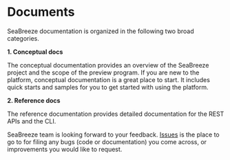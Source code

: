# Documents 

SeaBreeze documentation is organized in the following two broad categories.

  **1. Conceptual docs**

  The conceptual documentation provides an overview of the SeaBreeze project and the scope of the preview program. If you are new to the platform, conceptual documentation is a great place to start. It includes quick starts and samples for you to get started with using the platform. 

  **2. Reference docs**

  The reference documentation provides detailed documentation for the REST APIs and the CLI.

SeaBreeze team is looking forward to your feedback. [Issues](https://github.com/Azure/seabreeze-preview-pr/issues) is the place to go to for filing any bugs (code or documentation) you come across, or improvements you would like to request.